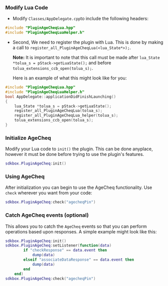 ### Modify Lua Code
* Modify `Classes/AppDelegate.cpp`to include the following headers:
```cpp
#include "PluginAgeCheqLua.hpp"
#include "PluginAgeCheqLuaHelper.h"
```

* Second, We need to register the plugin with Lua. This is done by making a call to `register_all_PluginAgeCheqLua(<lua_State*>);`.

  __Note:__ It is important to note that this call must be made after `lua_State *tolua_s = pStack->getLuaState();` and before `tolua_extensions_ccb_open(tolua_s);`.

	Here is an example of what this might look like for you:
```cpp
#include "PluginAgeCheqLua.hpp"
#include "PluginAgeCheqLuaHelper.h"
bool AppDelegate::applicationDidFinishLaunching()
{
	lua_State *tolua_s = pStack->getLuaState();
	register_all_PluginAgeCheqLua(tolua_s);
	register_all_PluginAgeCheqLua_helper(tolua_s);
	tolua_extensions_ccb_open(tolua_s);
}
```

### Initialize AgeCheq
Modify your Lua code to `init()` the plugin. This can be done anyplace, however it must be done before trying to use the plugin's features.
```lua
sdkbox.PluginAgeCheq:init()
```

### Using AgeCheq
After initialization you can begin to use the AgeCheq functionality. Use `check` wherever you want from your code:
```lua
sdkbox.PluginAgeCheq:check("agecheqPin")
```

### Catch AgeCheq events (optional)
This allows you to catch the `AgeCheq` events so that you can perform operations based upon responses. A simple example might look like this:
```lua
sdkbox.PluginAgeCheq:init()
sdkbox.PluginAgeCheq:setListener(function(data)
	    if "checkResponse" == data.event then
	        dump(data)
	    elseif "associateDataResponse" == data.event then
	        dump(data)
	    end
	end)
sdkbox.PluginAgeCheq:check("agecheqPin")
```
